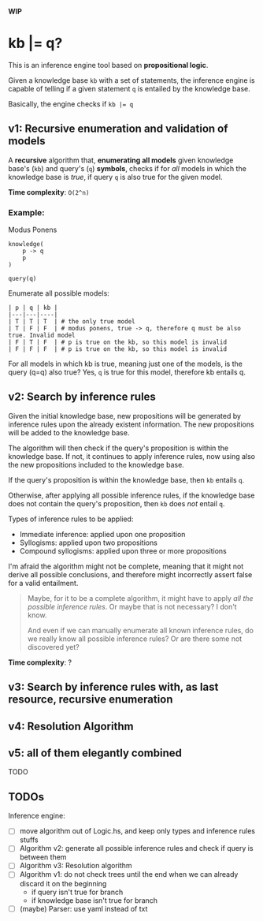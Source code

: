 **WIP**

# kb |= q?

This is an inference engine tool based on **propositional logic**.

Given a knowledge base `kb` with a set of statements, the inference engine is capable of
telling if a given statement `q` is entailed by the knowledge base.

Basically, the engine checks if `kb |= q`

## v1: Recursive enumeration and validation of models

A **recursive** algorithm that, **enumerating all models** given knowledge base's (`kb`) and query's (`q`) **symbols**,
checks if for _all_ models in which the knowledge base is _true_, if query `q` is also true for the given model.

**Time complexity**: `O(2^n)`

### Example:

Modus Ponens

```
knowledge(
    p -> q
    p
)

query(q)
```

Enumerate all possible models:

```
| p | q | kb |
|---|---|----|
| T | T | T  | # the only true model
| T | F | F  | # modus ponens, true -> q, therefore q must be also true. Invalid model
| F | T | F  | # p is true on the kb, so this model is invalid
| F | F | F  | # p is true on the kb, so this model is invalid
```

For all models in which kb is true, meaning just one of the models, is the query (q=q) also true?
Yes, `q` is true for this model, therefore kb entails q.

## v2: Search by inference rules

Given the initial knowledge base, new propositions will be generated by
inference rules upon the already existent information. The new
propositions will be added to the knowledge base.

The algorithm will then check if the query's proposition is within
the knowledge base. If not, it continues to apply inference rules,
now using also the new propositions included to the knowledge base.

If the query's proposition is within the knowledge base, then `kb` entails `q`.

Otherwise, after applying all possible inference rules, if the knowledge base
does not contain the query's proposition, then `kb` does _not_ entail `q`.

Types of inference rules to be applied:

- Immediate inference: applied upon one proposition
- Syllogisms: applied upon two propositions
- Compound syllogisms: applied upon three or more propositions

I'm afraid the algorithm might not be complete, meaning that it might
not derive all possible conclusions, and therefore might incorrectly
assert false for a valid entailment.

> Maybe, for it to be a complete algorithm, it might have to apply
> _all the possible inference rules_. Or maybe that is not necessary? I don't know.
>
> And even if we can manually enumerate all known inference rules,
> do we really know all possible inference rules? Or are there some not discovered yet?

**Time complexity**: ?

## v3: Search by inference rules with, as last resource, recursive enumeration

## v4: Resolution Algorithm

## v5: all of them elegantly combined

TODO

## TODOs

Inference engine:

- [ ] move algorithm out of Logic.hs, and keep only types and inference rules stuffs
- [ ] Algorithm v2: generate all possible inference rules and check if query is between them
- [ ] Algorithm v3: Resolution algorithm
- [ ] Algorithm v1: do not check trees until the end when we can already discard it on the beginning
  - if query isn't true for branch
  - if knowledge base isn't true for branch
- [ ] (maybe) Parser: use yaml instead of txt
